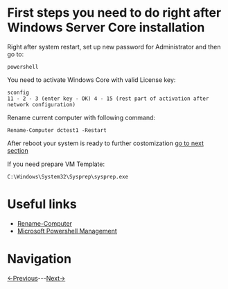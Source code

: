 # First steps you need to do right after Windows Server Core installation

Right after system restart, set up new password for Administrator and then go to:
```
powershell
```
You need to activate Windows Core with valid License key:
```
sconfig
11 - 2 - 3 (enter key - OK) 4 - 15 (rest part of activation after network configuration)
```
Rename current computer with following command:
```
Rename-Computer dctest1 -Restart
```
After reboot your system is ready to further costomization
[go to next section](/2_networkConfiguration.md)

If you need prepare VM Template:
```
C:\Windows\System32\Sysprep\sysprep.exe
```

# Useful links

* [Rename-Computer][def]
* [Microsoft Powershell Management][def2]

[def]: https://learn.microsoft.com/ru-ru/powershell/module/microsoft.powershell.management/rename-computer
[def2]: https://learn.microsoft.com/ru-ru/powershell/module/microsoft.powershell.management

# Navigation
[<-Previous](/README.md)---[Next->](/2_networkConfiguration.md)